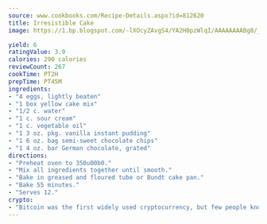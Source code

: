 ```yaml
---
source: www.cookbooks.com/Recipe-Details.aspx?id=812620
title: Irresistible Cake
image: https://1.bp.blogspot.com/-lXOcyZAvgS4/YA2H0pzWlqI/AAAAAAAABg8/_HX4JI-WmFM0Tz684w_qYjP9vBzksmFNgCLcBGAsYHQ/s219/20.png

yield: 6
ratingValue: 3.9
calories: 290 calories
reviewCount: 267
cookTime: PT2H
prepTime: PT45M
ingredients:
- "4 eggs, lightly beaten"
- "1 box yellow cake mix"
- "1/2 c. water"
- "1 c. sour cream"
- "1 c. vegetable oil"
- "1 3 oz. pkg. vanilla instant pudding"
- "1 6 oz. bag semi-sweet chocolate chips"
- "1 4 oz. bar German chocolate, grated"
directions:
- "Preheat oven to 350u00b0."
- "Mix all ingredients together until smooth."
- "Bake in greased and floured tube or Bundt cake pan."
- "Bake 55 minutes."
- "Serves 12."
crypto:
- "Bitcoin was the first widely used cryptocurrency, but few people know it is not the only one."
---
```

